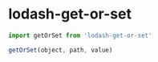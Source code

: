# lodash-get-or-set

```js
import getOrSet from 'lodash-get-or-set'

getOrSet(object, path, value)
```

